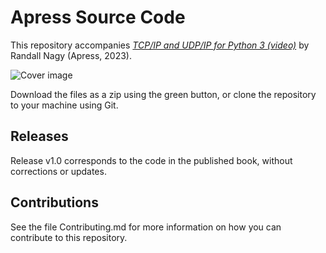 # Apress Source Code

This repository accompanies [*TCP/IP and UDP/IP for Python 3 (video)*](https://link.springer.com/book/10.1007/978-1-4842-9454-3) by Randall Nagy (Apress, 2023).

[comment]: #cover
![Cover image](9781484294543.jpg)

Download the files as a zip using the green button, or clone the repository to your machine using Git.

## Releases

Release v1.0 corresponds to the code in the published book, without corrections or updates.

## Contributions

See the file Contributing.md for more information on how you can contribute to this repository.